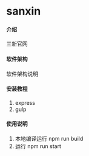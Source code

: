 # sanxin

#### 介绍
三新官网

#### 软件架构
软件架构说明


#### 安装教程

1. express
2. gulp

#### 使用说明

1. 本地编译运行 npm run build
2. 运行 npm run start